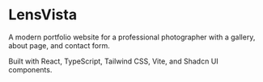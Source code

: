 
# LensVista

A modern portfolio website for a professional photographer with a gallery, about page, and contact form.

Built with React, TypeScript, Tailwind CSS, Vite, and Shadcn UI components.

